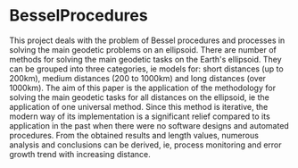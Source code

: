 # BesselProcedures
This project deals with the problem of Bessel procedures and processes in solving the main geodetic problems on an ellipsoid.
There are number of methods for solving the main geodetic tasks on the Earth's ellipsoid. They can be grouped into three categories, ie models for: short distances (up to 200km), medium distances (200 to 1000km) and long distances (over 1000km). The aim of this paper is the application of the methodology for solving the main geodetic tasks for all distances on the ellipsoid, ie the application of one universal method. Since this method is iterative, the modern way of its implementation is a significant relief compared to its application in the past when there were no software designs and automated procedures. From the obtained results and length values, numerous analysis and conclusions can be derived, ie, process monitoring and error growth trend with increasing distance.
